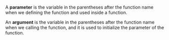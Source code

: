 A **parameter** is the variable in the parentheses after the function name when we defining the function and used inside a function.

An **argument** is the variable in the parentheses after the function name when we calling the function, and it is used to initialize the parameter of the function.
